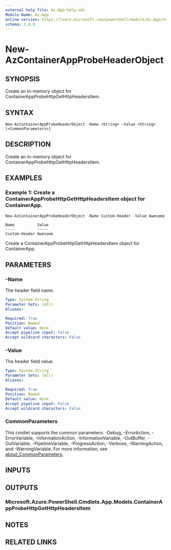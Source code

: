 ```yaml
---
external help file: Az.App-help.xml
Module Name: Az.App
online version: https://learn.microsoft.com/powershell/module/Az.App/new-azcontainerappprobeheaderobject
schema: 2.0.0
---
```


# New-AzContainerAppProbeHeaderObject

## SYNOPSIS
Create an in-memory object for ContainerAppProbeHttpGetHttpHeadersItem.

## SYNTAX

```
New-AzContainerAppProbeHeaderObject -Name <String> -Value <String> [<CommonParameters>]
```

## DESCRIPTION
Create an in-memory object for ContainerAppProbeHttpGetHttpHeadersItem.

## EXAMPLES

### Example 1: Create a ContainerAppProbeHttpGetHttpHeadersItem object for ContainerApp.
```powershell
New-AzContainerAppProbeHeaderObject -Name Custom-Header -Value Awesome
```

```output
Name          Value
----          -----
Custom-Header Awesome
```

Create a ContainerAppProbeHttpGetHttpHeadersItem object for ContainerApp.

## PARAMETERS

### -Name
The header field name.

```yaml
Type: System.String
Parameter Sets: (All)
Aliases:

Required: True
Position: Named
Default value: None
Accept pipeline input: False
Accept wildcard characters: False
```

### -Value
The header field value.

```yaml
Type: System.String
Parameter Sets: (All)
Aliases:

Required: True
Position: Named
Default value: None
Accept pipeline input: False
Accept wildcard characters: False
```

### CommonParameters
This cmdlet supports the common parameters: -Debug, -ErrorAction, -ErrorVariable, -InformationAction, -InformationVariable, -OutBuffer, -OutVariable, -PipelineVariable, -ProgressAction, -Verbose, -WarningAction, and -WarningVariable. For more information, see [about_CommonParameters](http://go.microsoft.com/fwlink/?LinkID=113216).

## INPUTS

## OUTPUTS

### Microsoft.Azure.PowerShell.Cmdlets.App.Models.ContainerAppProbeHttpGetHttpHeadersItem

## NOTES

## RELATED LINKS
